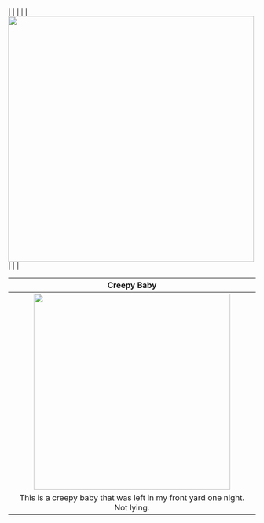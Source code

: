 
|  |
|  |
|  <img src="![Poster of a student's study on Social's Media;s Mental Health Impacts on Students](https://github.com/user-attachments/assets/816287f3-be69-4483-9a1b-c9136592bc36.png)" width="500">  |
|  |

|                                Creepy Baby                                 |
| :------------------------------------------------------------------------: |
|  <img src="https://images2.imgbox.com/e3/06/ipB9HqTU_o.png" width="400">   |
| This is a creepy baby that was left in my front yard one night. Not lying. |
